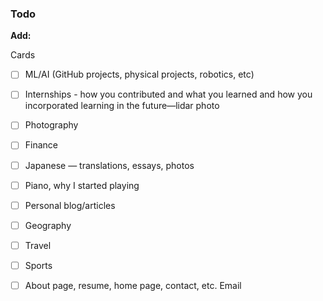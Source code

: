 ### Todo


**Add:**

Cards
- [ ] ML/AI (GitHub projects, physical projects, robotics, etc)
- [ ] Internships - how you contributed and what you learned and how you incorporated learning in the future—lidar photo
- [ ] Photography
- [ ] Finance
- [ ] Japanese — translations, essays, photos
- [ ] Piano, why I started playing

- [ ] Personal blog/articles

- [ ] Geography
- [ ] Travel
- [ ] Sports

- [ ] About page, resume, home page, contact, etc. Email